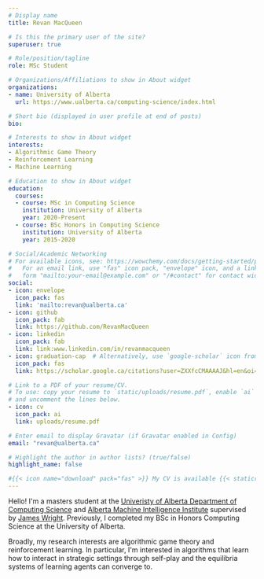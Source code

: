 ```yaml
---
# Display name
title: Revan MacQueen

# Is this the primary user of the site?
superuser: true

# Role/position/tagline
role: MSc Student 

# Organizations/Affiliations to show in About widget
organizations:
- name: University of Alberta
  url: https://www.ualberta.ca/computing-science/index.html

# Short bio (displayed in user profile at end of posts)
bio: 

# Interests to show in About widget
interests:
- Algorithmic Game Theory
- Reinforcement Learning
- Machine Learning

# Education to show in About widget
education:
  courses:
  - course: MSc in Computing Science
    institution: University of Alberta
    year: 2020-Present
  - course: BSc Honors in Computing Science
    institution: University of Alberta
    year: 2015-2020

# Social/Academic Networking
# For available icons, see: https://wowchemy.com/docs/getting-started/page-builder/#icons
#   For an email link, use "fas" icon pack, "envelope" icon, and a link in the
#   form "mailto:your-email@example.com" or "/#contact" for contact widget.
social:
- icon: envelope
  icon_pack: fas
  link: 'mailto:revan@ualberta.ca'
- icon: github
  icon_pack: fab
  link: https://github.com/RevanMacQueen
- icon: linkedin
  icon_pack: fab
  link: link:www.linkedin.com/in/revanmacqueen
- icon: graduation-cap  # Alternatively, use `google-scholar` icon from `ai` icon pack
  icon_pack: fas
  link: https://scholar.google.ca/citations?user=ZXXfcCMAAAAJ&hl=en&oi=ao

# Link to a PDF of your resume/CV.
# To use: copy your resume to `static/uploads/resume.pdf`, enable `ai` icons in `params.toml`, 
# and uncomment the lines below.
- icon: cv
  icon_pack: ai
  link: uploads/resume.pdf

# Enter email to display Gravatar (if Gravatar enabled in Config)
email: "revan@ualberta.ca"

# Highlight the author in author lists? (true/false)
highlight_name: false

#{{< icon name="download" pack="fas" >}} My CV is available {{< staticref "uploads/resume.pdf" "newtab" >}} here {{< /staticref >}}.
---
```


Hello! I'm a masters student at the [Univeristy of Alberta Department of Computing Science](https://www.ualberta.ca/computing-science/index.html) and [Alberta Machine Intelligence Institute](https://www.amii.ca/) supervised by [James Wright](https://jrwright.info/). Previously, I completed my BSc in Honors Computing Science at the University of Alberta. 

Broadly, my research interests are algorithmic game theory and reinforcement learning. In particular, I'm interested in algorithms that learn how to interact in strategic settings through self-play and the equilibria systems of learning agents can converge to. 
